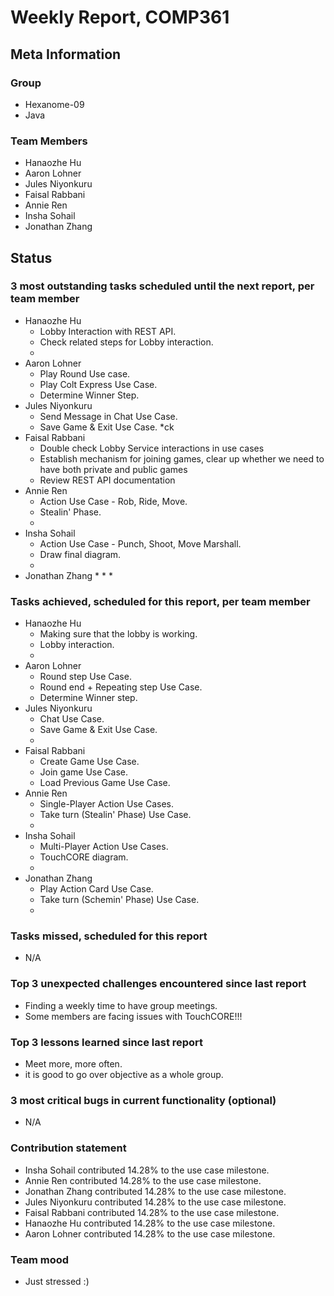 # Weekly Report, COMP361

## Meta Information

### Group

 * Hexanome-09
 * Java

### Team Members

 * Hanaozhe Hu
 * Aaron Lohner
 * Jules Niyonkuru
 * Faisal Rabbani
 * Annie Ren
 * Insha Sohail
 * Jonathan Zhang


## Status

### 3 most outstanding tasks scheduled until the next report, per team member

 * Hanaozhe Hu
   * Lobby Interaction with REST API.
   * Check related steps for Lobby interaction.
   *
 * Aaron Lohner
   * Play Round Use case.
   * Play Colt Express Use Case.
   * Determine Winner Step.
 * Jules Niyonkuru
   * Send Message in Chat Use Case.
   * Save Game & Exit Use Case.
   *ck 
 * Faisal Rabbani
   * Double check Lobby Service interactions in use cases
   * Establish mechanism for joining games, clear up whether we need to have both private and public games
   * Review REST API documentation
 * Annie Ren
   * Action Use Case - Rob, Ride, Move.
   * Stealin' Phase.
   * 
 * Insha Sohail
   * Action Use Case - Punch, Shoot, Move Marshall.
   * Draw final diagram.
   *
 * Jonathan Zhang
   *
   *
   *

### Tasks achieved, scheduled for this report, per team member

 * Hanaozhe Hu
   * Making sure that the lobby is working.
   * Lobby interaction.
   *
 * Aaron Lohner
   * Round step Use Case.
   * Round end + Repeating step Use Case.
   * Determine Winner step.
 * Jules Niyonkuru
   * Chat Use Case.
   * Save Game & Exit Use Case.
   *
 * Faisal Rabbani
   *  Create Game Use Case.
   *  Join game Use Case.
   *  Load Previous Game Use Case.
 * Annie Ren
   *  Single-Player Action Use Cases.
   *  Take turn (Stealin' Phase) Use Case.
   *  
 * Insha Sohail
   * Multi-Player Action Use Cases.
   * TouchCORE diagram.
   *  
 * Jonathan Zhang
   *  Play Action Card Use Case.
   *  Take turn (Schemin' Phase) Use Case.
   *  

### Tasks missed, scheduled for this report 
   * N/A

### Top 3 unexpected challenges encountered since last report
   * Finding a weekly time to have group meetings.
   * Some members are facing issues with TouchCORE!!! 

### Top 3 lessons learned since last report
   * Meet more, more often.
   * it is good to go over objective as a whole group.

### 3 most critical bugs in current functionality (optional)
   * N/A

### Contribution statement
   * Insha Sohail contributed 14.28% to the use case milestone.
   * Annie Ren contributed 14.28% to the use case milestone.
   * Jonathan Zhang contributed 14.28% to the use case milestone.
   * Jules Niyonkuru contributed 14.28% to the use case milestone.
   * Faisal Rabbani contributed 14.28% to the use case milestone.
   * Hanaozhe Hu contributed 14.28% to the use case milestone.
   * Aaron Lohner contributed 14.28% to the use case milestone.
   

### Team mood

   * Just stressed :)
